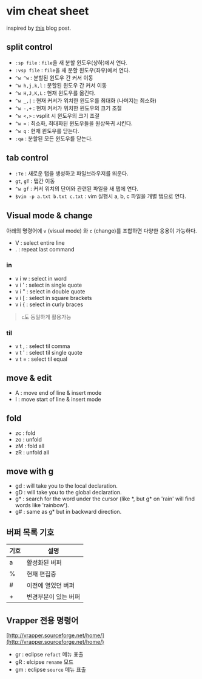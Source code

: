 # vim cheat sheet

inspired by [this](http://npcode.com/blog/archives/665) blog post.

## split control

* `:sp file` : `file`을 새 분할 윈도우(상하)에서 연다.
* `:vsp file` : `file`을 새 분할 윈도우(좌우)에서 연다.
* `^w ^w` : 분할된 윈도우 간 커서 이동
* `^w h,j,k,l` : 분할된 윈도우 간 커서 이동
* `^w H,J,K,L` : 현재 윈도우를 옮긴다.
* `^w _,|` : 현재 커서가 위치한 윈도우를 최대화 (나머지는 최소화)
* `^w -,+` : 현재 커서가 위치한 윈도우의 크기 조절
* `^w <,>` : vsplit 시 윈도우의 크기 조절
* `^w =` : 최소화, 최대화된 윈도우들을 원상복귀 시킨다.
* `^w q` : 현재 윈도우를 닫는다.
* `:qa` : 분할된 모든 윈도우를 닫는다.

## tab control

* `:Te` : 새로운 탭을 생성하고 파일브라우저를 띄운다.
* `gt`, `gT` : 탭간 이동
* `^w gf` : 커서 위치의 단어와 관련된 파일을 새 탭에 연다.
* `$vim -p a.txt b.txt c.txt` : vim 실행시 a, b, c 파일을 개별 탭으로 연다.

## Visual mode & change

아래의 명령어에 `v` (visual mode) 와 `c` (change)를 조합하면 다양한 응용이 가능하다.

* V : select entire line
* . : repeat last command

### in

* v i w : select in word
* v i ' : select in single quote
* v i " : select in double quote
* v i [ : select in square brackets
* v i { : select in curly braces

> `c`도 동일하게 활용가능

### til

* v t , : select til comma
* v t ' : select til single quote
* v t = : select til equal

## move & edit

* A : move end of line & insert mode
* I : move start of line & insert mode

## fold

* zc : fold
* zo : unfold
* zM : fold all
* zR : unfold all

## move with g

* gd : will take you to the local declaration.
* gD : will take you to the global declaration.
* g\* : search for the word under the cursor (like \*, but g\* on 'rain' will find words like 'rainbow').
* g# : same as g* but in backward direction.

## 버퍼 목록 기호

기호 | 설명
-----|-----
a | 활성화된 버퍼
% | 현재 편집중
# | 이전에 열었던 버퍼
+ | 변경부분이 있는 버퍼

## Vrapper 전용 명령어

[http://vrapper.sourceforge.net/home/](http://vrapper.sourceforge.net/home/)

* gr : eclipse `refact` 메뉴 표출
* gR : elcipse `rename` 모드
* gm : eclipse `source` 메뉴 표출

